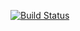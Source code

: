 [![Build Status](https://travis-ci.org/mrchepel/hexlet-backend-javascript.svg?branch=master)](https://travis-ci.org/mrchepel/hexlet-backend-javascript)

